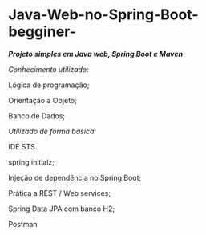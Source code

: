 # Java-Web-no-Spring-Boot-begginer-

_**Projeto simples em Java web, Spring Boot e Maven**_

_Conhecimento utilizado:_

Lógica de programação;

Orientação a Objeto;

Banco de Dados;

_Utilizado de forma básica:_

IDE STS

spring initialz;

Injeção de dependência no Spring Boot;

Prática a REST / Web services;

Spring Data JPA com banco H2;

Postman
